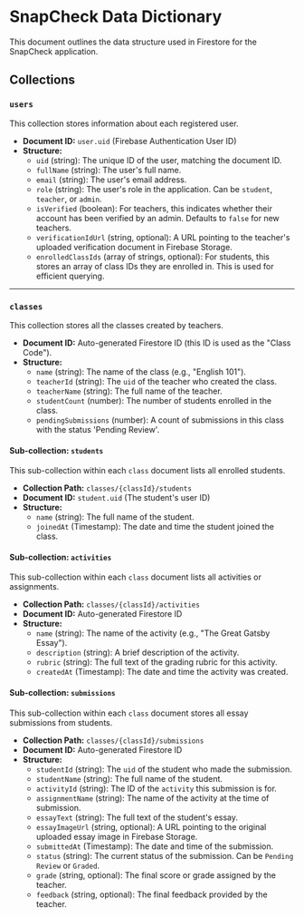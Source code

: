 
# SnapCheck Data Dictionary

This document outlines the data structure used in Firestore for the SnapCheck application.

## Collections

### `users`

This collection stores information about each registered user.

-   **Document ID:** `user.uid` (Firebase Authentication User ID)
-   **Structure:**
    -   `uid` (string): The unique ID of the user, matching the document ID.
    -   `fullName` (string): The user's full name.
    -   `email` (string): The user's email address.
    -   `role` (string): The user's role in the application. Can be `student`, `teacher`, or `admin`.
    -   `isVerified` (boolean): For teachers, this indicates whether their account has been verified by an admin. Defaults to `false` for new teachers.
    -   `verificationIdUrl` (string, optional): A URL pointing to the teacher's uploaded verification document in Firebase Storage.
    -   `enrolledClassIds` (array of strings, optional): For students, this stores an array of class IDs they are enrolled in. This is used for efficient querying.

---

### `classes`

This collection stores all the classes created by teachers.

-   **Document ID:** Auto-generated Firestore ID (this ID is used as the "Class Code").
-   **Structure:**
    -   `name` (string): The name of the class (e.g., "English 101").
    -   `teacherId` (string): The `uid` of the teacher who created the class.
    -   `teacherName` (string): The full name of the teacher.
    -   `studentCount` (number): The number of students enrolled in the class.
    -   `pendingSubmissions` (number): A count of submissions in this class with the status 'Pending Review'.

#### Sub-collection: `students`

This sub-collection within each `class` document lists all enrolled students.

-   **Collection Path:** `classes/{classId}/students`
-   **Document ID:** `student.uid` (The student's user ID)
-   **Structure:**
    -   `name` (string): The full name of the student.
    -   `joinedAt` (Timestamp): The date and time the student joined the class.

#### Sub-collection: `activities`

This sub-collection within each `class` document lists all activities or assignments.

-   **Collection Path:** `classes/{classId}/activities`
-   **Document ID:** Auto-generated Firestore ID
-   **Structure:**
    -   `name` (string): The name of the activity (e.g., "The Great Gatsby Essay").
    -   `description` (string): A brief description of the activity.
    -   `rubric` (string): The full text of the grading rubric for this activity.
    -   `createdAt` (Timestamp): The date and time the activity was created.

#### Sub-collection: `submissions`

This sub-collection within each `class` document stores all essay submissions from students.

-   **Collection Path:** `classes/{classId}/submissions`
-   **Document ID:** Auto-generated Firestore ID
-   **Structure:**
    -   `studentId` (string): The `uid` of the student who made the submission.
    -   `studentName` (string): The full name of the student.
    -   `activityId` (string): The ID of the `activity` this submission is for.
    -   `assignmentName` (string): The name of the activity at the time of submission.
    -   `essayText` (string): The full text of the student's essay.
    -   `essayImageUrl` (string, optional): A URL pointing to the original uploaded essay image in Firebase Storage.
    -   `submittedAt` (Timestamp): The date and time of the submission.
    -   `status` (string): The current status of the submission. Can be `Pending Review` or `Graded`.
    -   `grade` (string, optional): The final score or grade assigned by the teacher.
    -   `feedback` (string, optional): The final feedback provided by the teacher.


    
